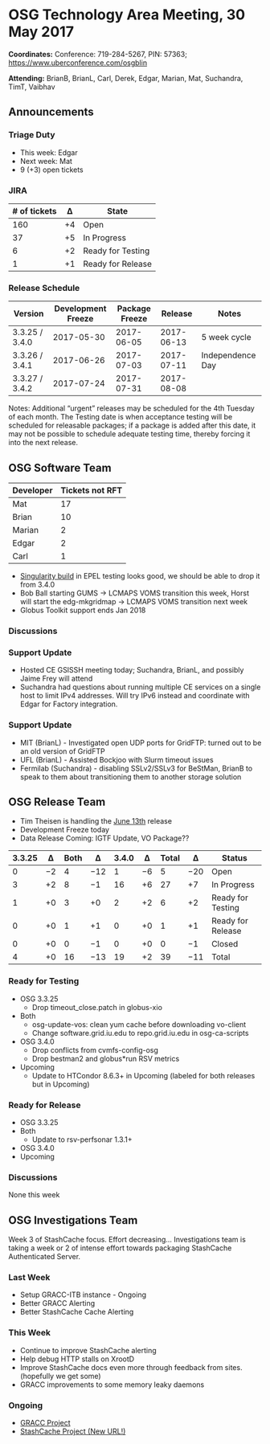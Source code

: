 # OSG Technology Area Meeting, 30 May 2017

**Coordinates:** Conference: 719-284-5267, PIN: 57363; <https://www.uberconference.com/osgblin>  

**Attending:** BrianB, BrianL, Carl, Derek, Edgar, Marian, Mat, Suchandra, TimT, Vaibhav  


## Announcements


### Triage Duty

-   This week: Edgar
-   Next week: Mat
-   9 (+3) open tickets


### JIRA

| # of tickets | &Delta; | State             |
|------------ |------- |----------------- |
| 160          | +4      | Open              |
| 37           | +5      | In Progress       |
| 6            | +2      | Ready for Testing |
| 1            | +1      | Ready for Release |


### Release Schedule

| Version       | Development Freeze | Package Freeze | Release    | Notes            |
|------------- |------------------ |-------------- |---------- |---------------- |
| 3.3.25 / 3.4.0 | 2017-05-30         | 2017-06-05     | 2017-06-13 | 5 week cycle     |
| 3.3.26 / 3.4.1 | 2017-06-26         | 2017-07-03     | 2017-07-11 | Independence Day |
| 3.3.27 / 3.4.2 | 2017-07-24         | 2017-07-31     | 2017-08-08 |                  |

Notes: Additional “urgent” releases may be scheduled for the 4th Tuesday of each month. The Testing date is when acceptance testing will be scheduled for releasable packages; if a package is added after this date, it may not be possible to schedule adequate testing time, thereby forcing it into the next release.  


## OSG Software Team

| Developer | Tickets not RFT |
|--------- |--------------- |
| Mat       | 17              |
| Brian     | 10              |
| Marian    | 2               |
| Edgar     | 2               |
| Carl      | 1               |

-   [Singularity build](https://bodhi.fedoraproject.org/updates/singularity-2.2.1-3.el7) in EPEL testing looks good, we should be able to drop it from 3.4.0
-   Bob Ball starting GUMS -> LCMAPS VOMS transition this week, Horst will start the edg-mkgridmap -> LCMAPS VOMS transition next week
-   Globus Toolkit support ends Jan 2018


### Discussions


### Support Update

-   Hosted CE GSISSH meeting today; Suchandra, BrianL, and possibly Jaime Frey will attend
-   Suchandra had questions about running multiple CE services on a single host to limit IPv4 addresses. Will try IPv6 instead and coordinate with Edgar for Factory integration.


### Support Update

-   MIT (BrianL) - Investigated open UDP ports for GridFTP: turned out to be an old version of GridFTP
-   UFL (BrianL) - Assisted Bockjoo with Slurm timeout issues
-   Fermilab (Suchandra) - disabling SSLv2/SSLv3 for BeStMan, BrianB to speak to them about transitioning them to another storage solution


## OSG Release Team

-   Tim Theisen is handling the [June 13th](https://jira.opensciencegrid.org/issues/?filter=15254&jql=project%2520%253D%2520SOFTWARE%2520AND%2520labels%2520in%2520(3.3.25%252C%25203.4.0)%2520ORDER%2520BY%2520status%2520ASC%252C%2520priority%2520DESC%252C%2520assignee%2520ASC) release
-   Development Freeze today
-   Data Release Coming: IGTF Update, VO Package??

| 3.3.25 | &Delta;   | Both | &Delta; | 3.4.0 | &Delta;  | Total | &Delta;  | Status            |
|------ |--------- |---- |------- |----- |-------- |----- |-------- |----------------- |
| 0      | &minus;2  | 4    | &minus;12| 1     | &minus;6 | 5    | &minus;20 | Open              |
| 3      | +2        | 8    | &minus;1| 16    | +6       | 27    | +7       | In Progress       |
| 1      | +0        | 3    | +0      | 2     | +2       | 6     | +2       | Ready for Testing |
| 0      | +0        | 1    | +1      | 0     | +0       | 1     | +1       | Ready for Release |
| 0      | +0        | 0    | &minus;1| 0     | +0       | 0     | &minus;1 | Closed            |
| 4      | +0        | 16   | &minus;13|19    | +2       | 39    | &minus;11       | Total             |


### Ready for Testing

-   OSG 3.3.25
    -   Drop timeout_close.patch in globus-xio
-   Both
    -   osg-update-vos: clean yum cache before downloading vo-client
    -   Change software.grid.iu.edu to repo.grid.iu.edu in osg-ca-scripts
-   OSG 3.4.0
    -   Drop conflicts from cvmfs-config-osg
    -   Drop bestman2 and globus*run RSV metrics
-   Upcoming
    -   Update to HTCondor 8.6.3+ in Upcoming (labeled for both releases but in Upcoming)

### Ready for Release

-   OSG 3.3.25
-   Both
    -   Update to rsv-perfsonar 1.3.1+
-   OSG 3.4.0
-   Upcoming

### Discussions

None this week


## OSG Investigations Team

Week 3 of StashCache focus.  Effort decreasing&#x2026;  Investigations team is taking a week or 2 of intense effort towards packaging StashCache Authenticated Server.  


### Last Week

-   Setup GRACC-ITB instance - Ongoing
-   Better GRACC Alerting
-   Better StashCache Cache Alerting


### This Week

-   Continue to improve StashCache alerting
-   Help debug HTTP stalls on XrootD
-   Improve StashCache docs even more through feedback from sites. (hopefully we get some)
-   GRACC improvements to some memory leaky daemons


### Ongoing

-   [GRACC Project](https://jira.opensciencegrid.org/projects/GRACC/)
-   [StashCache Project (New URL!)](https://opensciencegrid.github.io/StashCache/)
